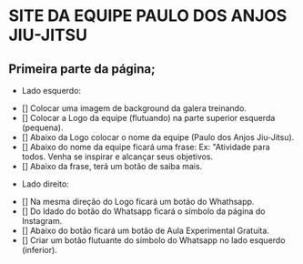 # SITE DA EQUIPE PAULO DOS ANJOS JIU-JITSU

## Primeira parte da página;

* Lado esquerdo:

- [] Colocar uma imagem de background da galera treinando.
- [] Colocar a Logo da equipe (flutuando) na parte superior esquerda (pequena).
- [] Abaixo da Logo  colocar o nome da equipe (Paulo dos Anjos Jiu-Jitsu).
- [] Abaixo do nome da equipe ficará uma frase: Ex: "Atividade para todos. 
    Venha  se inspirar e alcançar seus objetivos.
- [] Abaixo da frase, terá um botão de saiba mais.


* Lado direito:

- [] Na mesma direção do Logo ficará um botão do Whathsapp.
- [] Do ldado do botão do Whatsapp ficará o símbolo da página do Instagram.
- [] Abaixo do botão ficará um botão de Aula Experimental Gratuita.
- [] Criar um botão flutuante do símbolo do Whatsapp no lado esquerdo (inferior).